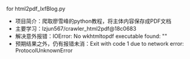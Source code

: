 
for html2pdf_lxfBlog.py

- 项目简介：爬取廖雪峰的python教程，将主体内容保存成PDF文档
- 主要学习：lzjun567/crawler_html2pdf@18c0683
- 解决意外报错：IOError: No wkhtmltopdf executable found: ""
- 预期结果之外，仍有报错未消：Exit with code 1 due to network error: ProtocolUnknownError
